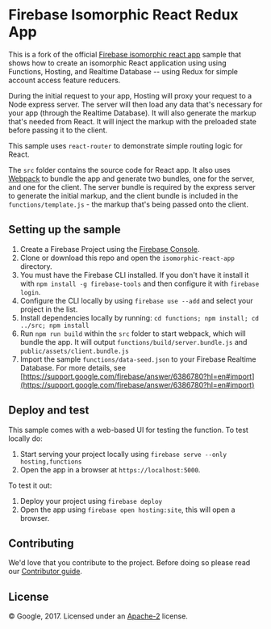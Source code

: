 # Firebase Isomorphic React Redux App

This is a fork of the official [Firebase isomorphic react app](https://github.com/firebase/functions-samples/tree/master/isomorphic-react-app) sample that shows how to create an isomorphic React application using using Functions, Hosting, and Realtime Database -- using Redux for simple account access feature reducers.

During the initial request to your app, Hosting will proxy your request to a Node express server.
The server will then load any data that's necessary for your app (through the Realtime Database). It will also generate the markup that's needed from React. It will inject the markup with the preloaded state before passing it to the client.

This sample uses `react-router` to demonstrate simple routing logic for React.

The `src` folder contains the source code for React app. It also uses [Webpack](https://github.com/webpack/webpack) to bundle the app and generate two bundles, one for the server, and one for the client. The server bundle is required by the express server to generate the initial markup, and the client bundle is included in the `functions/template.js` - the markup that's being passed onto the client.

## Setting up the sample

 1. Create a Firebase Project using the [Firebase Console](https://console.firebase.google.com).
 1. Clone or download this repo and open the `isomorphic-react-app` directory.
 1. You must have the Firebase CLI installed. If you don't have it install it with `npm install -g firebase-tools` and then configure it with `firebase login`.
 1. Configure the CLI locally by using `firebase use --add` and select your project in the list.
 1. Install dependencies locally by running: `cd functions; npm install; cd ../src; npm install`
 1. Run `npm run build` within the `src` folder to start webpack, which will bundle the app. It will output `functions/build/server.bundle.js` and `public/assets/client.bundle.js`
 1. Import the sample `functions/data-seed.json` to your Firebase Realtime Database. For more details, see [https://support.google.com/firebase/answer/6386780?hl=en#import](https://support.google.com/firebase/answer/6386780?hl=en#import)


## Deploy and test

This sample comes with a web-based UI for testing the function.
To test locally do:

 1. Start serving your project locally using `firebase serve --only hosting,functions`
 1. Open the app in a browser at `https://localhost:5000`.

To test it out:

 1. Deploy your project using `firebase deploy`
 1. Open the app using `firebase open hosting:site`, this will open a browser.


## Contributing

We'd love that you contribute to the project. Before doing so please read our [Contributor guide](../CONTRIBUTING.md).


## License

© Google, 2017. Licensed under an [Apache-2](../LICENSE) license.